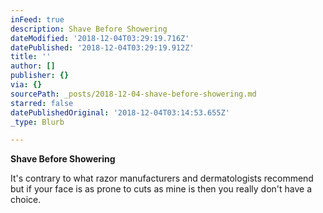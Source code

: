 ```yaml
---
inFeed: true
description: Shave Before Showering
dateModified: '2018-12-04T03:29:19.716Z'
datePublished: '2018-12-04T03:29:19.912Z'
title: ''
author: []
publisher: {}
via: {}
sourcePath: _posts/2018-12-04-shave-before-showering.md
starred: false
datePublishedOriginal: '2018-12-04T03:14:53.655Z'
_type: Blurb

---
```

**Shave Before Showering**

It's contrary to what razor manufacturers and dermatologists recommend but if your face is as prone to cuts as mine is then you really don't have a choice.